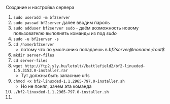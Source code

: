 Создание и настройка сервера
1. `sudo useradd -m bf2server`
2. `sudo passwd bf2server` далее вводим пароль
3. `sudo adduser bf2server sudo` - даём возможность новому пользователю выполнять команды из под _sudo_
4. `sudo -u bf2server -s`
5. `cd /home/bf2server`
    - потому что по умолчанию попадаешь в _bf2server@noname:/root$_
6. `mkdir server-files`
7. `cd server-files`
8. `wget http://ftp2.sly.hu/letolt//battlefield2/bf2-linuxded-1.5.3153.0-installer.rar`
    - Тут должны быть запасные urls
10. `chmod +x bf2-linuxded-1.1.2965-797.0-installer.sh`
    - Но не понял, зачем эта команда
11. `./bf2-linuxded-1.1.2965-797.0-installer.sh`
12. 
